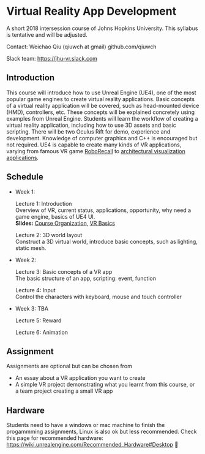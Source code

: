 Virtual Reality App Development
===============================

A short 2018 intersession course of Johns Hopkins University. This syllabus is tentative and will be adjusted.

Contact: Weichao Qiu (qiuwch at gmail) github.com/qiuwch

Slack team: https://jhu-vr.slack.com

Introduction
------------

This course will introduce how to use Unreal Engine (UE4), one of the most popular game engines to create virtual reality applications. Basic concepts of a virtual reality application will be covered, such as head-mounted device (HMD), controllers, etc. These concepts will be explained concretely using examples from Unreal Engine. Students will learn the workflow of creating a virtual reality application, including how to use 3D assets and basic scripting. There will be two Oculus Rift for demo, experience and development. Knowledge of computer graphics and C++ is encouraged but not required. UE4 is capable to create many kinds of VR applications, varying from famous VR game [RoboRecall](https://www.youtube.com/watch?v=ApEtWpAialg) to [architectural visualization applications](https://docs.unrealengine.com/latest/INT/Videos/PLZlv_N0_O1gYup-gvJtMsgJqnEB_dGiM4/mSRov77hNR4/index.html).

Schedule
--------

- Week 1:

	Lecture 1: Introduction<br>
	Overview of VR, current status, applications, opportunity, why need a game engine, basics of UE4 UI. <br>
	**Slides:** [Course Organization](), [VR Basics]()

	Lecture 2: 3D world layout<br>
	Construct a 3D virtual world, introduce basic concepts, such as lighting, static mesh.

- Week 2:

	Lecture 3: Basic concepts of a VR app<br>
	The basic structure of an app, scripting: event, function

	Lecture 4: Input<br>
	Control the characters with keyboard, mouse and touch controller

- Week 3: TBA

	Lecture 5: Reward<br>

	Lecture 6: Animation<br>

Assignment
----------

Assignments are optional but can be chosen from
- An essay about a VR application you want to create
- A simple VR project demonstrating what you learnt from this course, or a team project creating a small VR app

Hardware
--------

Students need to have a windows or mac machine to finish the progammming assignments, Linux is also ok but less recommended. Check this page for recommended hardware: https://wiki.unrealengine.com/Recommended_Hardware#Desktop 
